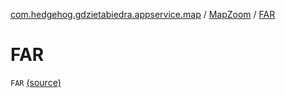 [com.hedgehog.gdzietabiedra.appservice.map](../index.md) / [MapZoom](index.md) / [FAR](./-f-a-r.md)

# FAR

`FAR` [(source)](https://github.com/asvid/GdzieTaBiedra/tree/master/app/src/main/java/com/hedgehog/gdzietabiedra/appservice/map/MapProvider.kt#L34)